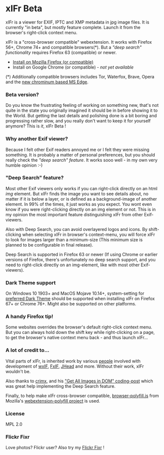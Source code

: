 # xIFr Beta

xIFr is a viewer for EXIF, IPTC and XMP metadata in jpg image files. It is currently "in beta", but mostly feature complete.
Launch it from the browser's right-click context menu.

xIFr is a "cross-browser compatible" webextension. It works with Firefox 56+, Chrome 74+ and compatible browsers(*).
But a _"deep search" functionality_ requires Firefox 63 (compatible) or newer.

* [Install on Mozilla Firefox (or compatible)](https://addons.mozilla.org/firefox/addon/xifr?src=external-github)
* Install on Google Chrome (or compatible) - _not yet available_

(*) Additionally compatible browsers includes Tor, Waterfox, Brave, Opera and the [new chrominum based MS Edge](https://www.microsoftedgeinsider.com/download).

### Beta version?

Do you know the frustrating feeling of working on something new, that's not quite in the state you originally imagined it should be in before showing it to
the World. But getting the last details and polishing done is a bit boring and progressing rather slow, and you really don't want to keep it for yourself anymore?
This is _it_, xIFr Beta !

### Why another Exif viewer?

Because I felt other Exif readers annoyed me or I felt they were missing something. It is probably a matter of personal preferences,
but you should really check the _"deep search" feature_. It works sooo well - in my own very humble opinion :-)

### "Deep Search" feature?
Most other Exif viewers only works if you can right-click directly on an html _img_ element. But xIFr finds the image you want to see details about,
no matter if it is below a layer, or is defined as a background-image of another element. In 99% of the times, it just works as you expect.
You wont even know if you were right-clicking directly on an img element or not. This is in my opinion the most important feature distinguishing
xIFr from other Exif-viewers.

Also with Deep Search, you can avoid overlayered logos and icons. By shift-clicking when selecting xIFr in browser's context-menu, you will force
xIFr to look for images larger than a minimum-size (This minimum size is planned to be configurable in final release).

Deep Search is supported in Firefox 63 or newer (If using Chrome or earlier versions of Firefox, there's unfortunately no deep search support,
and you need to right-click directly on an img-element, like with most other Exif-viewers).

### Dark Theme support
On Windows 10 1903+ and MacOS Mojave 10.14+, system-setting for [preferred Dark Theme](https://developer.mozilla.org/docs/Web/CSS/@media/prefers-color-scheme) should be supported when installing xIFr on Firefox 67+ or Chrome 76+. Might also be supported on other platforms.

### A handy Firefox tip!
Some websites overrides the browser's default right-click context menu. But you can always hold down the shift key while
right-clicking on a page, to get the browser's native context menu back - and thus launch xIFr...

### A lot of credit to...
Vital parts of xIFr, is inherited work by various [people](https://raw.githubusercontent.com/StigNygaard/xIFr/master/AUTHORS)
involved with development of [wxIF](https://github.com/gcp/wxif),
[FxIF](https://code.google.com/archive/p/fxif/), [JHead](http://www.sentex.net/~mwandel/jhead/) and more.
Without their work, xIFr wouldn't be.

Also thanks to [crimx](https://github.com/crimx), and his ["Get All Images in DOM" coding-post](https://blog.crimx.com/2017/03/09/get-all-images-in-dom-including-background-en/) which was great help implementing the Deep Search feature.

Finally, to help make xIFr cross-browser compatible, [browser-polyfill.js](https://github.com/StigNygaard/xIFr/tree/master/lib/mozilla) from
Mozilla's [webextension-polyfill project](https://github.com/mozilla/webextension-polyfill) is used.

### License

MPL 2.0

### Flickr Fixr
Love photos? Flickr user? Also try my [Flickr Fixr](https://github.com/StigNygaard/Stigs_Flickr_Fixr) !
